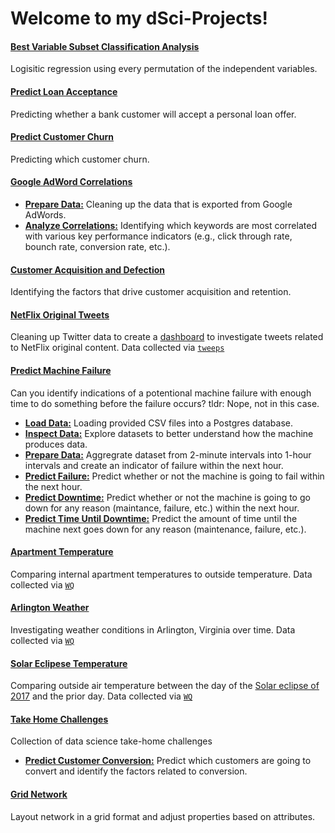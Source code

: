 # Welcome to my dSci-Projects!

#### [Best Variable Subset Classification Analysis](https://github.com/CurtLH/dSci-Projects/blob/master/p01_best_variable_subset/best_subset_classification_analysis.ipynb)
Logisitic regression using every permutation of the independent variables.

#### [Predict Loan Acceptance](https://curtlh.github.io/dSci-Projects/p02_predict_loan_acceptance/predict_loan_acceptance.nb.html)
Predicting whether a bank customer will accept a personal loan offer.

#### [Predict Customer Churn](https://curtlh.github.io/dSci-Projects/p03_predict_customer_churn/predict_customer_churn.nb.html)
Predicting which customer churn.

#### [Google AdWord Correlations](https://github.com/CurtLH/dSci-Projects/tree/master/p04_google_adword_correlation)
- [**Prepare Data:**](https://github.com/CurtLH/dSci-Projects/blob/master/p04_google_adword_correlation/clean_up_adword_data.ipynb)
Cleaning up the data that is exported from Google AdWords.
- [**Analyze Correlations:**](https://curtlh.github.io/dSci-Projects/p04_google_adword_correlation/correlations_of_adwords.nb.html)
Identifying which keywords are most correlated with various key performance indicators (e.g., click through rate, bounch rate, conversion rate, etc.).

#### [Customer Acquisition and Defection](https://curtlh.github.io/dSci-Projects/p05_customer_acquisition_and_defection/acquisition_vs_retention_models.nb.html)
Identifying the factors that drive customer acquisition and retention.

#### [NetFlix Original Tweets](https://github.com/CurtLH/dSci-Projects/blob/master/p06_netflix_original_content/netflix_data_cleanup.ipynb)
Cleaning up Twitter data to create a [dashboard](https://public.tableau.com/profile/curtis.h.#!/vizhome/NetflixonTwitter/Dashboard) to investigate tweets related to NetFlix original content. Data collected via [`tweeps`](https://github.com/CurtLH/tweeps)

#### [Predict Machine Failure](https://github.com/CurtLH/dSci-Projects/tree/master/p07_predict_machine_failure)
Can you identify indications of a potentional machine failure with enough time to do something before the failure occurs? tldr: Nope, not in this case.
- [**Load Data:**](https://github.com/CurtLH/dSci-Projects/blob/master/p07_predict_machine_failure/1_load_data.ipynb)
Loading provided CSV files into a Postgres database.
- [**Inspect Data:**](https://github.com/CurtLH/dSci-Projects/blob/master/p07_predict_machine_failure/2_inspect_data.ipynb)
Explore datasets to better understand how the machine produces data.
- [**Prepare Data:**](https://github.com/CurtLH/dSci-Projects/blob/master/p07_predict_machine_failure/3_prepare_data.ipynb)
Aggregrate dataset from 2-minute intervals into 1-hour intervals and create an indicator of failure within the next hour.
- [**Predict Failure:**](https://github.com/CurtLH/dSci-Projects/blob/master/p07_predict_machine_failure/4_predict_failure.ipynb)
Predict whether or not the machine is going to fail within the next hour.
- [**Predict Downtime:**](https://github.com/CurtLH/dSci-Projects/blob/master/p07_predict_machine_failure/5_predict_downtime.ipynb)
Predict whether or not the machine is going to go down for any reason (maintance, failure, etc.) within the next hour.
- [**Predict Time Until Downtime:**](https://github.com/CurtLH/dSci-Projects/blob/master/p07_predict_machine_failure/6_predict_time_until_down.ipynb)
Predict the amount of time until the machine next goes down for any reason (maintenance, failure, etc.).

#### [Apartment Temperature](https://curtlh.github.io/dSci-Projects/p09_apartment_temperatures/apartment_temperatures.nb.html)
Comparing internal apartment temperatures to outside temperature. Data collected via [`WQ`](https://github.com/CurtLH/WQ)

#### [Arlington Weather](https://curtlh.github.io/dSci-Projects/p10_arlington_weather/weather_conditions.nb.html)
Investigating weather conditions in Arlington, Virginia over time. Data collected via [`WQ`](https://github.com/CurtLH/WQ)

#### [Solar Eclipese Temperature](https://curtlh.github.io/dSci-Projects/p11_total_eclipse_temperatures/outside_temperatures.nb.html)
Comparing outside air temperature between the day of the [Solar eclipse of 2017](https://en.wikipedia.org/wiki/Solar_eclipse_of_August_21,_2017) and the prior day. Data collected via [`WQ`](https://github.com/CurtLH/WQ)

#### [Take Home Challenges](https://github.com/CurtLH/dSci-Projects/tree/master/p13_dSci_challenges)
Collection of data science take-home challenges
- [**Predict Customer Conversion:**](https://curtlh.github.io/dSci-Projects/p13_dSci_challenges/q1_conversion_rate/conversion_rate.nb.html)
Predict which customers are going to convert and identify the factors related to conversion.

#### [Grid Network](https://curtlh.github.io/dSci-Projects/p14_grid_network/igraph_example.nb.html)
Layout network in a grid format and adjust properties based on attributes.
